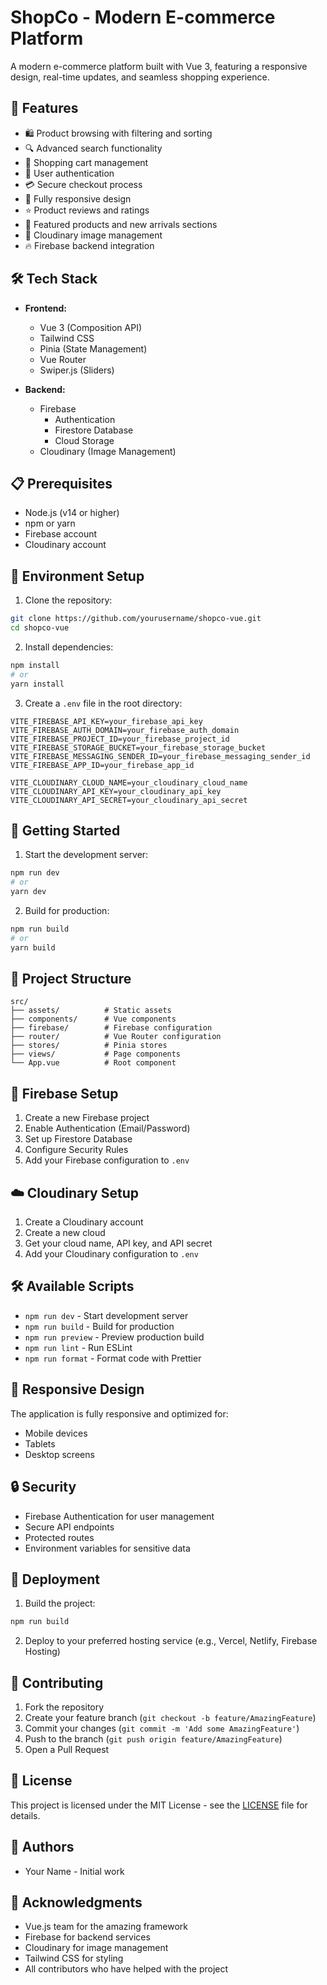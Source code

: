 # ShopCo - Modern E-commerce Platform

A modern e-commerce platform built with Vue 3, featuring a responsive design, real-time updates, and seamless shopping experience.

## 🚀 Features

- 🛍️ Product browsing with filtering and sorting
- 🔍 Advanced search functionality
- 🛒 Shopping cart management
- 👤 User authentication
- 💳 Secure checkout process
- 📱 Fully responsive design
- ⭐ Product reviews and ratings
- 🎯 Featured products and new arrivals sections
- 📸 Cloudinary image management
- 🔥 Firebase backend integration

## 🛠️ Tech Stack

- **Frontend:**

  - Vue 3 (Composition API)
  - Tailwind CSS
  - Pinia (State Management)
  - Vue Router
  - Swiper.js (Sliders)

- **Backend:**
  - Firebase
    - Authentication
    - Firestore Database
    - Cloud Storage
  - Cloudinary (Image Management)

## 📋 Prerequisites

- Node.js (v14 or higher)
- npm or yarn
- Firebase account
- Cloudinary account

## 🔧 Environment Setup

1. Clone the repository:

```bash
git clone https://github.com/yourusername/shopco-vue.git
cd shopco-vue
```

2. Install dependencies:

```bash
npm install
# or
yarn install
```

3. Create a `.env` file in the root directory:

```env
VITE_FIREBASE_API_KEY=your_firebase_api_key
VITE_FIREBASE_AUTH_DOMAIN=your_firebase_auth_domain
VITE_FIREBASE_PROJECT_ID=your_firebase_project_id
VITE_FIREBASE_STORAGE_BUCKET=your_firebase_storage_bucket
VITE_FIREBASE_MESSAGING_SENDER_ID=your_firebase_messaging_sender_id
VITE_FIREBASE_APP_ID=your_firebase_app_id

VITE_CLOUDINARY_CLOUD_NAME=your_cloudinary_cloud_name
VITE_CLOUDINARY_API_KEY=your_cloudinary_api_key
VITE_CLOUDINARY_API_SECRET=your_cloudinary_api_secret
```

## 🚀 Getting Started

1. Start the development server:

```bash
npm run dev
# or
yarn dev
```

2. Build for production:

```bash
npm run build
# or
yarn build
```

## 📁 Project Structure

```
src/
├── assets/          # Static assets
├── components/      # Vue components
├── firebase/        # Firebase configuration
├── router/          # Vue Router configuration
├── stores/          # Pinia stores
├── views/           # Page components
└── App.vue          # Root component
```

## 🔐 Firebase Setup

1. Create a new Firebase project
2. Enable Authentication (Email/Password)
3. Set up Firestore Database
4. Configure Security Rules
5. Add your Firebase configuration to `.env`

## ☁️ Cloudinary Setup

1. Create a Cloudinary account
2. Create a new cloud
3. Get your cloud name, API key, and API secret
4. Add your Cloudinary configuration to `.env`

## 🛠️ Available Scripts

- `npm run dev` - Start development server
- `npm run build` - Build for production
- `npm run preview` - Preview production build
- `npm run lint` - Run ESLint
- `npm run format` - Format code with Prettier

## 📱 Responsive Design

The application is fully responsive and optimized for:

- Mobile devices
- Tablets
- Desktop screens

## 🔒 Security

- Firebase Authentication for user management
- Secure API endpoints
- Protected routes
- Environment variables for sensitive data

## 🚀 Deployment

1. Build the project:

```bash
npm run build
```

2. Deploy to your preferred hosting service (e.g., Vercel, Netlify, Firebase Hosting)

## 🤝 Contributing

1. Fork the repository
2. Create your feature branch (`git checkout -b feature/AmazingFeature`)
3. Commit your changes (`git commit -m 'Add some AmazingFeature'`)
4. Push to the branch (`git push origin feature/AmazingFeature`)
5. Open a Pull Request

## 📝 License

This project is licensed under the MIT License - see the [LICENSE](LICENSE) file for details.

## 👥 Authors

- Your Name - Initial work

## 🙏 Acknowledgments

- Vue.js team for the amazing framework
- Firebase for backend services
- Cloudinary for image management
- Tailwind CSS for styling
- All contributors who have helped with the project
